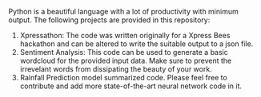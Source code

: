 Python is a beautiful language with a lot of productivity with minimum output.
The following projects are provided in this repository:
1. Xpressathon: The code was written originally for a Xpress Bees hackathon and can be altered to write the suitable output to a json file.
2. Sentiment Analysis: This code can be used to generate a basic wordcloud for the provided input data. Make sure to prevent the irrevelant words from dissipating the beauty of your work.
3. Rainfall Prediction model summarized code. Please feel free to contribute and add more state-of-the-art neural network code in it.
